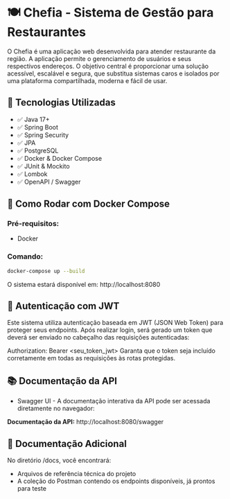 # 🍽️ Chefia - Sistema de Gestão para Restaurantes

O Chefia é uma aplicação web desenvolvida para atender restaurante da região. A aplicação permite o gerenciamento de usuários e seus respectivos endereços. O objetivo central é proporcionar uma solução acessível, escalável e segura, que substitua sistemas caros e isolados por uma plataforma compartilhada, moderna e fácil de usar.

## 🚀 Tecnologias Utilizadas

- ✅ Java 17+
- ✅ Spring Boot
- ✅ Spring Security
- ✅ JPA 
- ✅ PostgreSQL
- ✅ Docker & Docker Compose
- ✅ JUnit & Mockito
- ✅ Lombok
- ✅ OpenAPI / Swagger

## 🐳 Como Rodar com Docker Compose

### Pré-requisitos:

- Docker

### Comando:

```bash
docker-compose up --build
```

O sistema estará disponível em: http://localhost:8080

## 🔐 Autenticação com JWT
Este sistema utiliza autenticação baseada em JWT (JSON Web Token) para proteger seus endpoints. Após realizar login, será gerado um token que deverá ser enviado no cabeçalho das requisições autenticadas:

Authorization: Bearer <seu_token_jwt>
Garanta que o token seja incluído corretamente em todas as requisições às rotas protegidas.

## 📚 Documentação da API
  - Swagger UI - A documentação interativa da API pode ser acessada diretamente no navegador:
  
  **Documentação da API:** http://localhost:8080/swagger

## 📂 Documentação Adicional
  No diretório /docs, você encontrará:
  - Arquivos de referência técnica do projeto
  - A coleção do Postman contendo os endpoints disponíveis, já prontos para teste

